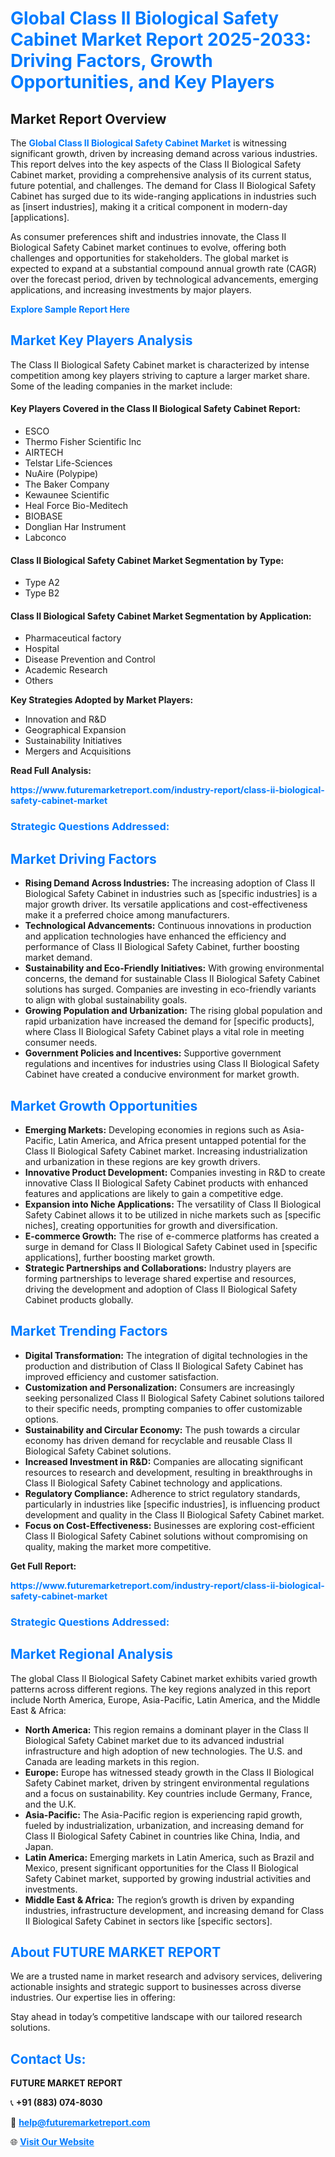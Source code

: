 <h1 style="color: #007BFF;">Global Class II Biological Safety Cabinet Market Report 2025-2033: Driving Factors, Growth Opportunities, and Key Players</h1>

<section id="overview">
<h2>Market Report Overview</h2>
<p>The <a href="https://www.futuremarketreport.com/industry-report/class-ii-biological-safety-cabinet-market" style="color: #007BFF; text-decoration: none;"><strong>Global Class II Biological Safety Cabinet Market</strong></a> is witnessing significant growth, driven by increasing demand across various industries. This report delves into the key aspects of the Class II Biological Safety Cabinet market, providing a comprehensive analysis of its current status, future potential, and challenges. The demand for Class II Biological Safety Cabinet has surged due to its wide-ranging applications in industries such as [insert industries], making it a critical component in modern-day [applications].</p>
<p>As consumer preferences shift and industries innovate, the Class II Biological Safety Cabinet market continues to evolve, offering both challenges and opportunities for stakeholders. The global market is expected to expand at a substantial compound annual growth rate (CAGR) over the forecast period, driven by technological advancements, emerging applications, and increasing investments by major players.</p>
</section>

<section id="overview">
<p><a href="https://www.futuremarketreport.com/request-sample/reportId=42851" style="color: #007BFF; text-decoration: none;"><strong>Explore Sample Report Here</strong></a></p>
</section>

<section id="key-players">
<h2 style="color: #007BFF;">Market Key Players Analysis</h2>
<p>The Class II Biological Safety Cabinet market is characterized by intense competition among key players striving to capture a larger market share. Some of the leading companies in the market include:</p>
<h4>Key Players Covered in the Class II Biological Safety Cabinet Report:</h4>
<ul><li>ESCO</li><li>Thermo Fisher Scientific Inc</li><li>AIRTECH</li><li>Telstar Life-Sciences</li><li>NuAire (Polypipe)</li><li>The Baker Company</li><li>Kewaunee Scientific</li><li>Heal Force Bio-Meditech</li><li>BIOBASE</li><li>Donglian Har Instrument</li><li>Labconco</li></ul>
<h4>Class II Biological Safety Cabinet Market Segmentation by Type:</h4>
<ul><li>Type A2</li><li>Type B2</li></ul>

<h4>Class II Biological Safety Cabinet Market Segmentation by Application:</h4>
<ul><li>Pharmaceutical factory</li><li>Hospital</li><li>Disease Prevention and Control</li><li>Academic Research</li><li>Others</li></ul>
<p><strong>Key Strategies Adopted by Market Players:</strong></p>
<ul>
<li>Innovation and R&D</li>
<li>Geographical Expansion</li>
<li>Sustainability Initiatives</li>
<li>Mergers and Acquisitions</li>
</ul>
</section>

<section>
<p><strong>Read Full Analysis: </strong></p><a href="https://www.futuremarketreport.com/industry-report/class-ii-biological-safety-cabinet-market" style="color: #007BFF; text-decoration: none;"><strong>https://www.futuremarketreport.com/industry-report/class-ii-biological-safety-cabinet-market</strong></a>
<h3 style="color: #007BFF;">Strategic Questions Addressed:</h3>
</section>

<section id="driving-factors">
<h2 style="color: #007BFF;">Market Driving Factors</h2>
<ul>
<li><strong>Rising Demand Across Industries:</strong> The increasing adoption of Class II Biological Safety Cabinet in industries such as [specific industries] is a major growth driver. Its versatile applications and cost-effectiveness make it a preferred choice among manufacturers.</li>
<li><strong>Technological Advancements:</strong> Continuous innovations in production and application technologies have enhanced the efficiency and performance of Class II Biological Safety Cabinet, further boosting market demand.</li>
<li><strong>Sustainability and Eco-Friendly Initiatives:</strong> With growing environmental concerns, the demand for sustainable Class II Biological Safety Cabinet solutions has surged. Companies are investing in eco-friendly variants to align with global sustainability goals.</li>
<li><strong>Growing Population and Urbanization:</strong> The rising global population and rapid urbanization have increased the demand for [specific products], where Class II Biological Safety Cabinet plays a vital role in meeting consumer needs.</li>
<li><strong>Government Policies and Incentives:</strong> Supportive government regulations and incentives for industries using Class II Biological Safety Cabinet have created a conducive environment for market growth.</li>
</ul>
</section>

<section id="growth-opportunities">
<h2 style="color: #007BFF;">Market Growth Opportunities</h2>
<ul>
<li><strong>Emerging Markets:</strong> Developing economies in regions such as Asia-Pacific, Latin America, and Africa present untapped potential for the Class II Biological Safety Cabinet market. Increasing industrialization and urbanization in these regions are key growth drivers.</li>
<li><strong>Innovative Product Development:</strong> Companies investing in R&D to create innovative Class II Biological Safety Cabinet products with enhanced features and applications are likely to gain a competitive edge.</li>
<li><strong>Expansion into Niche Applications:</strong> The versatility of Class II Biological Safety Cabinet allows it to be utilized in niche markets such as [specific niches], creating opportunities for growth and diversification.</li>
<li><strong>E-commerce Growth:</strong> The rise of e-commerce platforms has created a surge in demand for Class II Biological Safety Cabinet used in [specific applications], further boosting market growth.</li>
<li><strong>Strategic Partnerships and Collaborations:</strong> Industry players are forming partnerships to leverage shared expertise and resources, driving the development and adoption of Class II Biological Safety Cabinet products globally.</li>
</ul>
</section>

<section id="trending-factors">
<h2 style="color: #007BFF;">Market Trending Factors</h2>
<ul>
<li><strong>Digital Transformation:</strong> The integration of digital technologies in the production and distribution of Class II Biological Safety Cabinet has improved efficiency and customer satisfaction.</li>
<li><strong>Customization and Personalization:</strong> Consumers are increasingly seeking personalized Class II Biological Safety Cabinet solutions tailored to their specific needs, prompting companies to offer customizable options.</li>
<li><strong>Sustainability and Circular Economy:</strong> The push towards a circular economy has driven demand for recyclable and reusable Class II Biological Safety Cabinet solutions.</li>
<li><strong>Increased Investment in R&D:</strong> Companies are allocating significant resources to research and development, resulting in breakthroughs in Class II Biological Safety Cabinet technology and applications.</li>
<li><strong>Regulatory Compliance:</strong> Adherence to strict regulatory standards, particularly in industries like [specific industries], is influencing product development and quality in the Class II Biological Safety Cabinet market.</li>
<li><strong>Focus on Cost-Effectiveness:</strong> Businesses are exploring cost-efficient Class II Biological Safety Cabinet solutions without compromising on quality, making the market more competitive.</li>
</ul>
</section>

<section>
<p><strong>Get Full Report: </strong></p><a href="https://www.futuremarketreport.com/industry-report/class-ii-biological-safety-cabinet-market" style="color: #007BFF; text-decoration: none;"><strong>https://www.futuremarketreport.com/industry-report/class-ii-biological-safety-cabinet-market</strong></a>
<h3 style="color: #007BFF;">Strategic Questions Addressed:</h3>
</section>


<section id="regional-analysis">
<h2 style="color: #007BFF;">Market Regional Analysis</h2>
<p>The global Class II Biological Safety Cabinet market exhibits varied growth patterns across different regions. The key regions analyzed in this report include North America, Europe, Asia-Pacific, Latin America, and the Middle East & Africa:</p>
<ul>
<li><strong>North America:</strong> This region remains a dominant player in the Class II Biological Safety Cabinet market due to its advanced industrial infrastructure and high adoption of new technologies. The U.S. and Canada are leading markets in this region.</li>
<li><strong>Europe:</strong> Europe has witnessed steady growth in the Class II Biological Safety Cabinet market, driven by stringent environmental regulations and a focus on sustainability. Key countries include Germany, France, and the U.K.</li>
<li><strong>Asia-Pacific:</strong> The Asia-Pacific region is experiencing rapid growth, fueled by industrialization, urbanization, and increasing demand for Class II Biological Safety Cabinet in countries like China, India, and Japan.</li>
<li><strong>Latin America:</strong> Emerging markets in Latin America, such as Brazil and Mexico, present significant opportunities for the Class II Biological Safety Cabinet market, supported by growing industrial activities and investments.</li>
<li><strong>Middle East & Africa:</strong> The region’s growth is driven by expanding industries, infrastructure development, and increasing demand for Class II Biological Safety Cabinet in sectors like [specific sectors].</li>
</ul>
</section>

<footer>
<h2 style="color: #007BFF;">About FUTURE MARKET REPORT</h2>
<p>We are a trusted name in market research and advisory services, delivering actionable insights and strategic support to businesses across diverse industries. Our expertise lies in offering:</p>

<p>Stay ahead in today’s competitive landscape with our tailored research solutions.</p>

<h2 style="color: #007BFF;">Contact Us:</h2>
<p><strong>FUTURE MARKET REPORT</strong></p>
<p>📞 <strong>+91 (883) 074-8030</strong></p>
<p>📧 <strong><a href="mailto:help@futuremarketreport.com" style="color: #007BFF;">help@futuremarketreport.com</a></strong></p>
<p>🌐 <strong><a href="https://www.futuremarketreport.com/" style="color: #007BFF;">Visit Our Website</a></strong></p>
</footer>